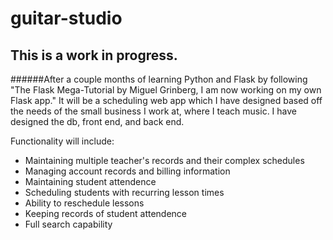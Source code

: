 # guitar-studio

## This is a work in progress.
######After a couple months of learning Python and Flask by following "The Flask Mega-Tutorial by Miguel Grinberg, I am now working on my own Flask app." It will be a scheduling web app which I have designed based off the needs of the small business I work at, where I teach music. I have designed the db, front end, and back end.

Functionality will include:
- Maintaining multiple teacher's records and their complex schedules
- Managing account records and billing information
- Maintaining student attendence
- Scheduling students with recurring lesson times
- Ability to reschedule lessons
- Keeping records of student attendence
- Full search capability